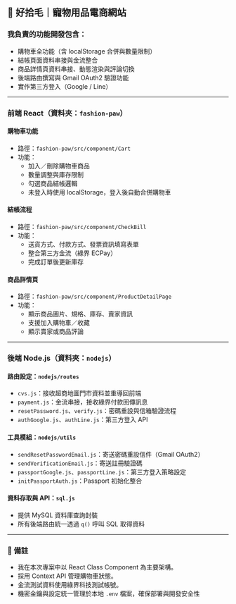 ## 🐾 好拾毛｜寵物用品電商網站

### 我負責的功能開發包含：
- 購物車全功能（含 localStorage 合併與數量限制）
- 結帳頁面資料串接與金流整合
- 商品詳情頁資料串接、動態渲染與評論切換
- 後端路由撰寫與 Gmail OAuth2 驗證功能
- 實作第三方登入（Google / Line）

---

### 前端 React（資料夾：`fashion-paw`）

#### 購物車功能
- 路徑：`fashion-paw/src/component/Cart`
- 功能：
  - 加入／刪除購物車商品
  - 數量調整與庫存限制
  - 勾選商品結帳邏輯
  - 未登入時使用 localStorage，登入後自動合併購物車

#### 結帳流程
- 路徑：`fashion-paw/src/component/CheckBill`
- 功能：
  - 送貨方式、付款方式、發票資訊填寫表單
  - 整合第三方金流（綠界 ECPay）
  - 完成訂單後更新庫存

#### 商品詳情頁
- 路徑：`fashion-paw/src/component/ProductDetailPage`
- 功能：
  - 顯示商品圖片、規格、庫存、賣家資訊
  - 支援加入購物車／收藏
  - 顯示賣家或商品評論

---

### 後端 Node.js（資料夾：`nodejs`）

#### 路由設定：`nodejs/routes`
- `cvs.js`：接收超商地圖門市資料並重導回前端
- `payment.js`：金流串接，接收綠界付款回傳訊息
- `resetPassword.js`、`verify.js`：密碼重設與信箱驗證流程
- `authGoogle.js`、`authLine.js`：第三方登入 API

#### 工具模組：`nodejs/utils`
- `sendResetPasswordEmail.js`：寄送密碼重設信件（Gmail OAuth2）
- `sendVerificationEmail.js`：寄送註冊驗證碼
- `passportGoogle.js`、`passportLine.js`：第三方登入策略設定
- `initPassportAuth.js`：Passport 初始化整合

#### 資料存取與 API：`sql.js`
- 提供 MySQL 資料庫查詢封裝
- 所有後端路由統一透過 `q()` 呼叫 SQL 取得資料

---

### 📌 備註

- 我在本次專案中以 React Class Component 為主要架構。
- 採用 Context API 管理購物車狀態。
- 金流測試資料使用綠界科技測試帳號。
- 機密金鑰與設定統一管理於本地 `.env` 檔案，確保部署與開發安全性
